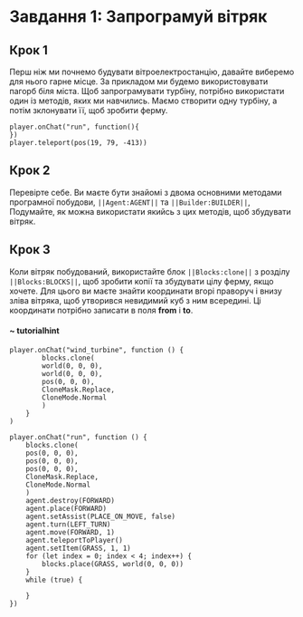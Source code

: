 

# Завдання 1: Запрограмуй вітряк

## Крок 1
Перш ніж ми почнемо будувати вітроелектростанцію, давайте виберемо для нього гарне місце. За прикладом ми будемо використовувати пагорб біля міста. Щоб запрограмувати турбіну, потрібно використати один із методів, яких ми навчились. Маємо створити одну турбіну, а потім зклонувати її, щоб зробити ферму.

```template
player.onChat("run", function(){
})
player.teleport(pos(19, 79, -413))
```

## Крок 2
Перевірте себе. Ви маєте бути знайомі з двома основними методами програмної побудови, ``||Agent:AGENT||`` та ``||Builder:BUILDER||``, Подумайте, як можна використати якийсь з цих методів, щоб збудувати вітряк.

## Крок 3
Коли вітряк побудований, використайте блок ``||Blocks:clone||`` з розділу ``||Blocks:BLOCKS||``, щоб зробити копії та збудувати цілу ферму, якщо хочете. Для цього ви маєте знайти координати вгорі праворуч і внизу зліва вітряка, щоб утворився невидимий куб з ним всередині. Ці координати потрібно записати в поля **from** і **to**.


#### ~ tutorialhint
``` blocks
player.onChat("wind_turbine", function () {
        blocks.clone(
        world(0, 0, 0),
        world(0, 0, 0),
        pos(0, 0, 0),
        CloneMask.Replace,
        CloneMode.Normal
        )
    }
)
```


```ghost
player.onChat("run", function () {
    blocks.clone(
    pos(0, 0, 0),
    pos(0, 0, 0),
    pos(0, 0, 0),
    CloneMask.Replace,
    CloneMode.Normal
    )
    agent.destroy(FORWARD)
    agent.place(FORWARD)
    agent.setAssist(PLACE_ON_MOVE, false)
    agent.turn(LEFT_TURN)
    agent.move(FORWARD, 1)
    agent.teleportToPlayer()
    agent.setItem(GRASS, 1, 1)
    for (let index = 0; index < 4; index++) {
        blocks.place(GRASS, world(0, 0, 0))
    }
    while (true) {
    	
    }
})
```
